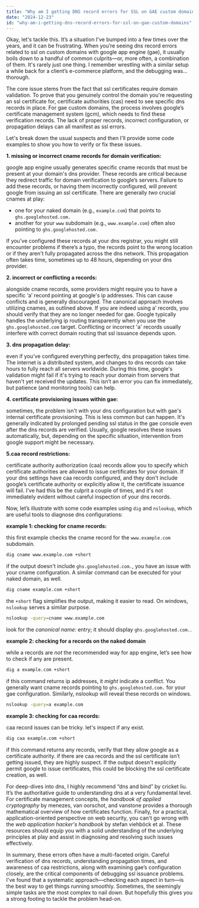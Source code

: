```yaml
---
title: "Why am I getting DNS record errors for SSL on GAE custom domains?"
date: "2024-12-23"
id: "why-am-i-getting-dns-record-errors-for-ssl-on-gae-custom-domains"
---
```


Okay, let's tackle this. It’s a situation I've bumped into a few times over the years, and it can be frustrating. When you’re seeing dns record errors related to ssl on custom domains with google app engine (gae), it usually boils down to a handful of common culprits—or, more often, a combination of them. It's rarely just one thing. I remember wrestling with a similar setup a while back for a client’s e-commerce platform, and the debugging was… thorough.

The core issue stems from the fact that ssl certificates require domain validation. To prove that you genuinely control the domain you're requesting an ssl certificate for, certificate authorities (cas) need to see specific dns records in place. For gae custom domains, the process involves google’s certificate management system (gcm), which needs to find these verification records. The lack of proper records, incorrect configuration, or propagation delays can all manifest as ssl errors.

Let's break down the usual suspects and then I'll provide some code examples to show you how to verify or fix these issues.

**1. missing or incorrect cname records for domain verification:**

google app engine usually generates specific cname records that must be present at your domain's dns provider. These records are critical because they redirect traffic for domain verification to google’s servers. Failure to add these records, or having them incorrectly configured, will prevent google from issuing an ssl certificate. There are generally *two* crucial cnames at play:

   * one for your naked domain (e.g., `example.com`) that points to `ghs.googlehosted.com.`
   * another for your `www` subdomain (e.g., `www.example.com`) often also pointing to `ghs.googlehosted.com.`

   If you've configured these records at your dns registrar, you might still encounter problems if there’s a typo, the records point to the wrong location or if they aren't fully propagated across the dns network. This propagation often takes time, sometimes up to 48 hours, depending on your dns provider.

**2. incorrect or conflicting a records:**

alongside cname records, some providers might require you to have a specific ‘a’ record pointing at google's ip addresses. This can cause conflicts and is generally discouraged. The canonical approach involves utilizing cnames, as outlined above. If you are indeed using a’ records, you should verify that they are no longer needed for gae. Google typically handles the underlying ip routing transparently when you use the `ghs.googlehosted.com` target. Conflicting or incorrect 'a' records usually interfere with correct domain routing that ssl issuance depends upon.

**3. dns propagation delay:**

even if you've configured everything perfectly, dns propagation takes time. The internet is a distributed system, and changes to dns records can take hours to fully reach all servers worldwide. During this time, google's validation might fail if it's trying to reach your domain from servers that haven't yet received the updates. This isn’t an error you can fix immediately, but patience (and monitoring tools) can help.

**4. certificate provisioning issues within gae:**

sometimes, the problem isn't with your dns configuration but with gae's internal certificate provisioning. This is less common but can happen. It's generally indicated by prolonged pending ssl status in the gae console even after the dns records are verified. Usually, google resolves these issues automatically, but, depending on the specific situation, intervention from google support might be necessary.

**5.caa record restrictions:**

certificate authority authorization (caa) records allow you to specify which certificate authorities are allowed to issue certificates for your domain. If your dns settings have caa records configured, and they don't include google’s certificate authority or explicitly allow it, the certificate issuance will fail. I've had this be the culprit a couple of times, and it's not immediately evident without careful inspection of your dns records.

Now, let’s illustrate with some code examples using `dig` and `nslookup`, which are useful tools to diagnose dns configurations:

**example 1: checking for cname records:**

this first example checks the cname record for the `www.example.com` subdomain.

```bash
dig cname www.example.com +short
```

if the output doesn't include `ghs.googlehosted.com.`, you have an issue with your cname configuration. A similar command can be executed for your naked domain, as well.

```bash
dig cname example.com +short
```

the `+short` flag simplifies the output, making it easier to read. On windows, `nslookup` serves a similar purpose.

```bash
nslookup -query=cname www.example.com
```

look for the *canonical name:* entry; it should display `ghs.googlehosted.com.`.

**example 2: checking for a records on the naked domain**

while a records are *not* the recommended way for app engine, let’s see how to check if any are present.

```bash
dig a example.com +short
```

if this command returns ip addresses, it *might* indicate a conflict. You generally want cname records pointing to `ghs.googlehosted.com.` for your gae configuration. Similarly, nslookup will reveal these records on windows.

```bash
nslookup -query=a example.com
```

**example 3: checking for caa records:**

caa record issues can be tricky. let's inspect if any exist.

```bash
dig caa example.com +short
```

if this command returns any records, verify that they allow google as a certificate authority. if there are caa records and the ssl certificate isn’t getting issued, they are highly suspect. If the output doesn't explicitly permit google to issue certificates, this could be blocking the ssl certificate creation, as well.

For deep-dives into dns, I highly recommend “dns and bind” by cricket liu. It’s the authoritative guide to understanding dns at a very fundamental level. For certificate management concepts, the *handbook of applied cryptography* by menezes, van oorschot, and vanstone provides a thorough mathematical overview of how certificates function. Finally, for a practical, application-oriented perspective on web security, you can't go wrong with the *web application hacker's handbook* by stefan viehböck et al. These resources should equip you with a solid understanding of the underlying principles at play and assist in diagnosing and resolving such issues effectively.

In summary, these errors often have a multi-faceted origin. Careful verification of dns records, understanding propagation times, and awareness of caa restrictions, along with examining gae’s configuration closely, are the critical components of debugging ssl issuance problems. I've found that a systematic approach—checking each aspect in turn—is the best way to get things running smoothly. Sometimes, the seemingly simple tasks are the most complex to nail down. But hopefully this gives you a strong footing to tackle the problem head-on.
